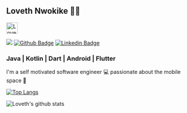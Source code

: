 ## Loveth Nwokike :woman_technologist:

<a href="https://dev.to/kulloveth">
  <img src="https://d2fltix0v2e0sb.cloudfront.net/dev-badge.svg" alt="Loveth Nwokike's DEV Profile" height="30" width="30">
</a> 

[![](https://img.shields.io/badge/-Portfolio-8a37db?style=flat-square&labelColor=red&color=black&link=https://portfolio.trich.ai)](https://kulloveth.github.io) [![Github Badge](https://img.shields.io/badge/-Github-8a37db?style=flat-square&logo=Github&logoColor=white&color=black&link=https://github.com/kulloveth?tab=repositories)](https://github.com/kulloveth?tab=repositories)
[![Linkedin Badge](https://img.shields.io/badge/-LinkedIn-blue?style=flat-square&logo=Linkedin&logoColor=white&color=black&labelColor=blue&link=https://www.linkedin.com/in/lovethnwokike/)](https://www.linkedin.com/in/lovethnwokike/)

### Java | Kotlin | Dart | Android | Flutter 

I'm a self motivated software engineer :computer: passionate about the mobile space :iphone:

[![Top Langs](https://github-readme-stats.vercel.app/api/top-langs/?username=kulloveth&exclude_repo=github-readme-stats,kulloveth.github.io)](https://github.com/kulloveth/github-readme-stats)


![Loveth's github stats](https://github-readme-stats.vercel.app/api?username=kulloveth&show_icons=true&theme=dracula)

<!--
**kulloveth/kulloveth** is a ✨ _special_ ✨ repository because its `README.md` (this file) appears on your GitHub profile.

Here are some ideas to get you started:

- 🔭 I’m currently working on ...
- 🌱 I’m currently learning ...
- 👯 I’m looking to collaborate on ...
- 🤔 I’m looking for help with ...
- 💬 Ask me about ...
- 📫 How to reach me: ...
- 😄 Pronouns: ...
- ⚡ Fun fact: ...
-->
